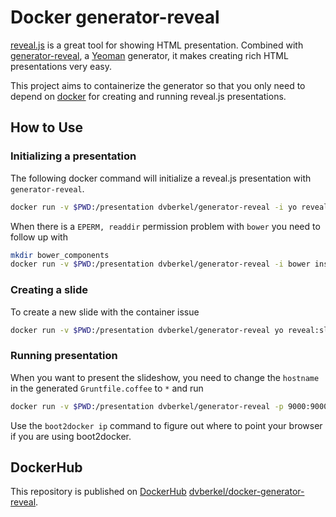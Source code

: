 Docker generator-reveal
=======================

[reveal.js][] is a great tool for showing HTML presentation. Combined
with [generator-reveal][], a [Yeoman][yeoman] generator, it makes
creating rich HTML presentations very easy.

This project aims to containerize the generator so that you only need
to depend on [docker][] for creating and running reveal.js
presentations.

How to Use
----------

### Initializing a presentation

The following docker command will initialize a reveal.js presentation
with `generator-reveal`.

```sh
docker run -v $PWD:/presentation dvberkel/generator-reveal -i yo reveal
```

When there is a `EPERM, readdir` permission problem with `bower` you
need to follow up with

```sh
mkdir bower_components
docker run -v $PWD:/presentation dvberkel/generator-reveal -i bower install
```

### Creating a slide

To create a new slide with the container issue

```sh
docker run -v $PWD:/presentation dvberkel/generator-reveal yo reveal:slide
```

### Running presentation

When you want to present the slideshow, you need to change the
`hostname` in the generated `Gruntfile.coffee` to `*` and run

```sh
docker run -v $PWD:/presentation dvberkel/generator-reveal -p 9000:9000 -p 35729:35729 grunt serve
```

Use the `boot2docker ip` command to figure out where to point your
browser if you are using boot2docker.

DockerHub
---------

This repository is published on [DockerHub][dockerhub]
[dvberkel/docker-generator-reveal][].

[reveal.js]: http://lab.hakim.se/reveal-js/#/
[generator-reveal]: https://github.com/slara/generator-reveal
[yeoman]: http://yeoman.io/
[docker]: https://www.docker.com/
[dockerhub]: https://hub.docker.com/
[dvberkel/docker-generator-reveal]: https://registry.hub.docker.com/u/dvberkel/docker-generator-reveal.git/

